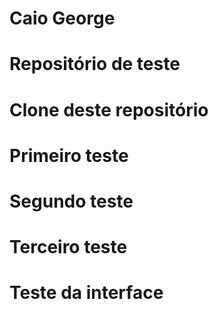 #  Caio George
#  Repositório de teste
#  Clone deste repositório
#
#
#  Primeiro teste
#
#  Segundo teste
#
#   Terceiro teste
#
#   Teste da interface
#
#